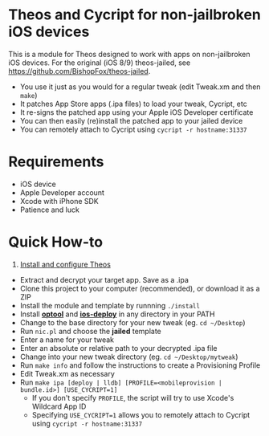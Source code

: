 Theos and Cycript for non-jailbroken iOS devices
================================================
This is a module for Theos designed to work with apps on non-jailbroken iOS devices. For the original (iOS 8/9) theos-jailed, see https://github.com/BishopFox/theos-jailed.

* You use it just as you would for a regular tweak (edit Tweak.xm and then `make`)
* It patches App Store apps (.ipa files) to load your tweak, Cycript, etc
* It re-signs the patched app using your Apple iOS Developer certificate
* You can then easily (re)install the patched app to your jailed device
* You can remotely attach to Cycript using `cycript -r hostname:31337`

Requirements
============
* iOS device
* Apple Developer account
* Xcode with iPhone SDK
* Patience and luck

Quick How-to
============
1. [Install and configure Theos](https://github.com/theos/theos/wiki/Installation)
* Extract and decrypt your target app. Save as a .ipa
* Clone this project to your computer (recommended), or download it as a ZIP
* Install the module and template by runnning `./install`
* Install [**optool**](https://github.com/alexzielenski/optool/releases/latest) and [**ios-deploy**](https://github.com/phonegap/ios-deploy#installation) in any directory in your PATH
* Change to the base directory for your new tweak (eg. `cd ~/Desktop`)
* Run `nic.pl` and choose the **jailed** template
* Enter a name for your tweak
* Enter an absolute or relative path to your decrypted .ipa file
* Change into your new tweak directory (eg. `cd ~/Desktop/mytweak`)
* Run `make info` and follow the instructions to create a Provisioning Profile
* Edit Tweak.xm as necessary
* Run `make ipa [deploy | lldb] [PROFILE=<mobileprovision | bundle.id>] [USE_CYCRIPT=1]`
    * If you don't specify `PROFILE`, the script will try to use Xcode's Wildcard App ID
    * Specifying `USE_CYCRIPT=1` allows you to remotely attach to Cycript using `cycript -r hostname:31337`
